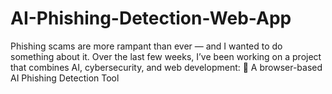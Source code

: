 # AI-Phishing-Detection-Web-App
Phishing scams are more rampant than ever — and I wanted to do something about it.  Over the last few weeks, I’ve been working on a project that combines AI, cybersecurity, and web development:  🔐 A browser-based AI Phishing Detection Tool
